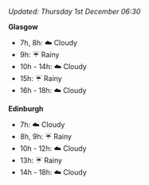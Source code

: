 *Updated: Thursday 1st December 06:30*

**Glasgow**

* 7h, 8h: :cloud: Cloudy
* 9h: :umbrella: Rainy
* 10h - 14h: :cloud: Cloudy
* 15h: :umbrella: Rainy
* 16h - 18h: :cloud: Cloudy

**Edinburgh**

* 7h: :cloud: Cloudy
* 8h, 9h: :umbrella: Rainy
* 10h - 12h: :cloud: Cloudy
* 13h: :umbrella: Rainy
* 14h - 18h: :cloud: Cloudy
